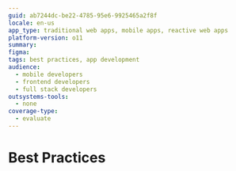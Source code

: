 ```yaml
---
guid: ab7244dc-be22-4785-95e6-9925465a2f8f
locale: en-us
app_type: traditional web apps, mobile apps, reactive web apps
platform-version: o11
summary:
figma:
tags: best practices, app development
audience:
  - mobile developers
  - frontend developers
  - full stack developers
outsystems-tools:
  - none
coverage-type:
  - evaluate
---
```


# Best Practices
